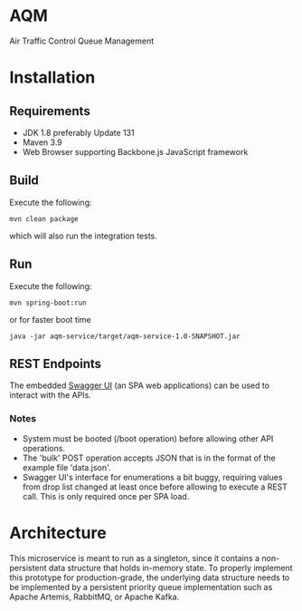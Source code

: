 # AQM
Air Traffic Control Queue Management

# Installation
## Requirements
* JDK 1.8 preferably Update 131
* Maven 3.9
* Web Browser supporting Backbone.js JavaScript framework

## Build
Execute the following:

    mvn clean package

which will also run the integration tests.

## Run
Execute the following:

    mvn spring-boot:run

or for faster boot time

    java -jar aqm-service/target/aqm-service-1.0-SNAPSHOT.jar
    
## REST Endpoints
The embedded [Swagger UI](http://localhost:8008/services/api-docs?url=http://localhost:8008/services/swagger.json) (an SPA web applications) can be used to interact with the APIs.

### Notes
* System must be booted (/boot operation) before allowing other API operations.
* The 'bulk' POST operation accepts JSON that is in the format of the example file 'data.json'.
* Swagger UI's interface for enumerations a bit buggy, requiring values from drop list changed at least once before allowing to execute a REST call.  This is
only required once per SPA load.

# Architecture

This microservice is meant to run as a singleton, since it contains a non-persistent data structure that holds in-memory state.  To properly implement this
prototype for production-grade, the underlying data structure needs to be implemented by a persistent priority queue implementation such as Apache Artemis, RabbitMQ, or Apache Kafka.

